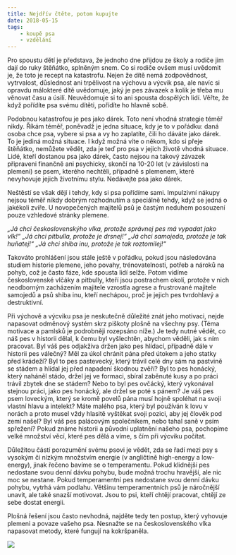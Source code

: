 ```yaml
---
title: Nejdřív čtěte, potom kupujte
date: 2018-05-15
tags: 
    - koupě psa
    - vzdělání
---
```

Pro spoustu dětí je představa, že jednoho dne přijdou ze školy a rodiče jim dají do ruky štěňátko, splněným snem. Co si rodiče ovšem musí uvědomit je, že toto je recept na katastrofu. Nejen že dítě nemá zodpovědnost, vytrvalost, důslednost ani trpělivost na výchovu a výcvik psa, ale navíc si opravdu málokteré dítě uvědomuje, jaký je pes závazek a kolik je třeba mu věnovat času a úsilí. Neuvědomuje si to ani spousta dospělých lidí. Věřte, že když pořídíte psa svému dítěti, pořídíte ho hlavně sobě.

Podobnou katastrofou je pes jako dárek. Toto není vhodná strategie téměř nikdy. Říkám téměř, poněvadž je jedna situace, kdy je to v pořádku: daná osoba chce psa, vybere si psa a vy ho zaplatíte, čili ho dáváte jako dárek. To je jediná možná situace. I když možná víte o někom, kdo si přeje štěňátko, nemůžete vědět, zda je teď pro psa v jejich životě vhodná situace. Lidé, kteří dostanou psa jako dárek, často nejsou na takový závazek připraveni finančně ani psychicky, skončí na 10-20 let (v závislosti na plemeni) se psem, kterého nechtěli, případně s plemenem, které nevyhovuje jejich životnímu stylu. Nedávejte psa jako dárek.

Neštěstí se však dějí i tehdy, kdy si psa pořídíme sami. Impulzivní nákupy nejsou téměř nikdy dobrým rozhodnutím a speciálně tehdy, když se jedná o jakékoli zvíře. U novopečených majitelů psů je častým neduhem posouzení pouze vzhledové stránky plemene.

*„Já chci československýho vlka, protože správnej pes má vypadat jako vlk!“*
*„Já chci pitbulla, protože je drsnej!“*
*„Já chci samojeda, protože je tak huňatej!“*
*„Já chci shiba inu, protože je tak roztomilej!“*

Takováto prohlášení jsou stále ještě v pořádku, pokud jsou následována studiem historie plemene, jeho povahy, trénovatelnosti, potřeb a nároků na pohyb, což je často fáze, kde spousta lidí selže. Potom vidíme československé vlčáky a pitbully, kteří jsou postrachem okolí, protože v nich neodborným zacházením majitele vzrostla agrese a frustrované majitele samojedů a psů shiba inu, kteří nechápou, proč je jejich pes tvrdohlavý a destruktivní.

Při výchově a výcviku psa je neskutečně důležité znát jeho motivaci, nejde napasovat odměnový systém skrz piškoty plošně na všechny psy. (Téma motivace a pamlsků je podrobněji rozepsáno níže.) Je tedy nutné vědět, co náš pes v historii dělal, k čemu byl vyšlechtěn, abychom věděli, jak s ním pracovat. Byl váš pes odjakživa držen jako pes hlídací, případně dále v historii pes válečný? Měl za úkol chránit pána před útokem a jeho statky před krádeží? Byl to pes pastevecký, který trávil celé dny sám na pastvině se stádem a hlídal jej před napadení škodnou zvěří? Byl to pes honácký, který naháněl stádo, držel jej ve formaci, sbíral zaběnuté kusy a po práci trávil zbytek dne se stádem? Nebo to byl pes ovčácký, který vykonával stejnou práci, jako pes honácký, ale držel se poté s pánem? Je váš pes psem loveckým, který se kromě povelů pána musí hojně spoléhat na svoji vlastní hlavu a intelekt? Máte malého psa, který byl používán k lovu v norách a proto musel vždy hlasitě vyštěkat svoji pozici, aby jej člověk pod zemí našel? Byl váš pes palácovým společníkem, nebo tahal saně v psím spřežení? Pokud známe historii a původní uplatnění našeho psa, pochopíme velké množství věcí, které pes dělá a víme, s čím při výcviku počítat.

Důležitou částí porozumění svému psovi je vědět, zda se řadí mezi psy s vysokým či nízkým množstvím energie (v angličtině high-energy a low-energy), jinak řečeno bavíme se o temperamentu. Pokud klidnější pes nedostane svou denní dávku pohybu, bude možná trochu hravější, ale nic moc se nestane. Pokud temperamentní pes nedostane svou denní dávku pohybu, vytrhá vám podlahu. Většinu temperamentních psů je náročnější unavit, ale také snazší motivovat. Jsou to psi, kteří chtějí pracovat, chtějí ze sebe dostat energii.

Plošná řešení jsou často nevhodná, najděte tedy ten postup, který vyhovuje plemeni a povaze vašeho psa. Nesnažte se na československého vlka napasovat metody, které fungují na kokršpaněla.

![](/images/obelix_koupe.jpg)

